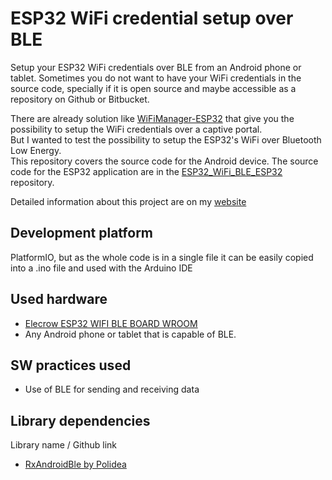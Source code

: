 # ESP32 WiFi credential setup over BLE
Setup your ESP32 WiFi credentials over BLE from an Android phone or tablet.
Sometimes you do not want to have your WiFi credentials in the source code, specially if it is open source and maybe accessible as a repository on Github or Bitbucket.

There are already solution like [WiFiManager-ESP32](https://github.com/zhouhan0126/WIFIMANAGER-ESP32) that give you the possibility to setup the WiFi credentials over a captive portal.    
But I wanted to test the possibility to setup the ESP32's WiFi over Bluetooth Low Energy.    
This repository covers the source code for the Android device. The source code for the ESP32 application are in the [ESP32_WiFi_BLE_ESP32](https://bitbucket.org/beegee1962/esp32_wifi_ble_esp32) repository.    

Detailed information about this project are on my [website](http://desire.giesecke.tk) 

## Development platform
PlatformIO, but as the whole code is in a single file it can be easily copied into a .ino file and used with the Arduino IDE

## Used hardware
- [Elecrow ESP32 WIFI BLE BOARD WROOM](https://circuit.rocks/esp32-wifi-ble-board-wroom.html?search=ESP32)		
- Any Android phone or tablet that is capable of BLE.		

## SW practices used
- Use of BLE for sending and receiving data

## Library dependencies		
Library name / Github link    
- [RxAndroidBle by Polidea](https://github.com/Polidea/RxAndroidBle)		